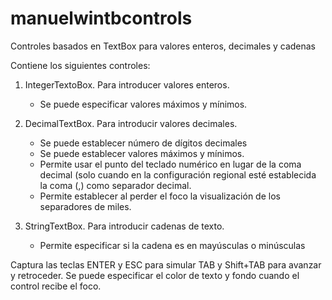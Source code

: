 # manuelwintbcontrols
Controles basados en TextBox para valores enteros, decimales y cadenas

Contiene los siguientes controles:

1. IntegerTextoBox. Para introducer valores enteros.
   - Se puede especificar valores máximos y mínimos.

2. DecimalTextBox. Para introducir valores decimales.
   - Se puede establecer número de dígitos decimales
   - Se puede establecer valores máximos y mínimos.
   - Permite usar el punto del teclado numérico en lugar de la coma decimal (solo cuando en la configuración 
     regional esté establecida la coma (,) como separador decimal.
   - Permite establecer al perder el foco la visualización de los separadores de miles.

3. StringTextBox. Para introducir cadenas de texto.
   - Permite especificar si la cadena es en mayúsculas o minúsculas

Captura las teclas ENTER y ESC para simular TAB y Shift+TAB para avanzar y retroceder.
Se puede especificar el color de texto y fondo cuando el control recibe el foco.



